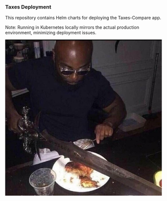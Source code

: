 ### Taxes Deployment

This repository contains Helm charts for deploying the Taxes-Compare app.

Note: Running in Kubernetes locally mirrors the actual production environment, minimizing deployment issues.

![Overkill?](./images/overkill.jpg)
